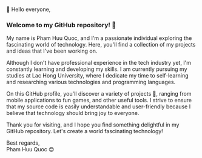 👋 Hello everyone,

### Welcome to my GitHub repository! 🌟

My name is Pham Huu Quoc, and I'm a passionate individual exploring the fascinating world of technology. Here, you'll find a collection of my projects and ideas that I've been working on.

Although I don't have professional experience in the tech industry yet, I'm constantly learning and developing my skills. I am currently pursuing my studies at Lac Hong University, where I dedicate my time to self-learning and researching various technologies and programming languages.

On this GitHub profile, you'll discover a variety of projects 🚀, ranging from mobile applications to fun games, and other useful tools. I strive to ensure that my source code is easily understandable and user-friendly because I believe that technology should bring joy to everyone.

Thank you for visiting, and I hope you find something delightful in my GitHub repository. Let's create a world fascinating technology!

Best regards,  
Pham Huu Quoc 😊
